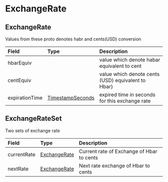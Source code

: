 # ExchangeRate

## ExchangeRate

Values from these proto denotes habr and cents\(USD\) conversion

| Field | Type | Description |
| :--- | :--- | :--- |
| hbarEquiv |  | value which denote habar equivalent to cent |
| centEquiv |  | value which denote cents \(USD\) equivalent to Hbar} |
| expirationTime | [TimestampSeconds](timestamp.md#timestampseconds) | expired time in seconds for this exchange rate |

## ExchangeRateSet

Two sets of exchange rate

| Field | Type | Description |
| :--- | :--- | :--- |
| currentRate | [ExchangeRate](exchangerate.md#exchangerate) | Current rate of Exchange of Hbar to cents |
| nextRate | [ExchangeRate](exchangerate.md#exchangerate) | Next rate exchange of Hbar to cents |

